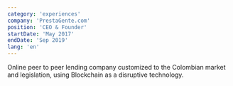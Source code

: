 ```yaml
---
category: 'experiences'
company: 'PrestaGente.com'
position: 'CEO & Founder'
startDate: 'May 2017'
endDate: 'Sep 2019'
lang: 'en'
---
```


Online peer to peer lending company customized to the Colombian market and legislation, using Blockchain as a disruptive technology.
